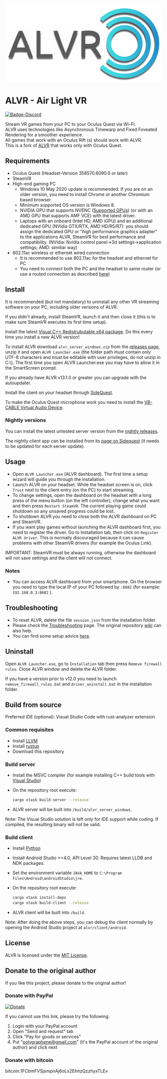 <div style="text-align:center"> <img width="500" src="resources/alvr_combined_logo_hq.png"/> </div>

# ALVR - Air Light VR

[![Badge-Discord]][Link-Discord]

Stream VR games from your PC to your Oculus Quest via Wi-FI.  
ALVR uses technologies like Asynchronous Timewarp and Fixed Foveated Rendering for a smoother experience.  
All games that work with an Oculus Rift (s) should work with ALVR.  
This is a fork of [ALVR](https://github.com/polygraphene/ALVR) that works only with Oculus Quest.

## Requirements

- Oculus Quest (Headset-Version 358570.6090.0 or later)
- SteamVR
- High-end gaming PC
  - Windows 10 May 2020 update is recommended. If you are on an older version, you need to install Chrome or another Chromium based browser.
  - Minimum supported OS version is Windows 8.
  - NVIDIA GPU that supports NVENC ([Supported GPUs](https://github.com/polygraphene/ALVR/wiki/Supported-GPU)) (or with an AMD GPU that supports AMF VCE) with the latest driver.
  - Laptops with an onboard (Intel HD, AMD iGPU) and an additional dedicated GPU (NVidia GTX/RTX, AMD HD/R5/R7): you should assign the dedicated GPU or "high performance graphics adapter" to the applications ALVR, SteamVR for best performance and compatibility. (NVidia: Nvidia control panel->3d settings->application settings; AMD: similiar way)
- 802.11ac wireless or ethernet wired connection
  - It is recommended to use 802.11ac for the headset and ethernet for PC
  - You need to connect both the PC and the headset to same router (or use a routed connection as described [here](https://github.com/alvr-org/ALVR/wiki/ALVR-client-and-server-on-separate-networks))

## Install

It is recommended (but not mandatory) to uninstall any other VR streaming software on your PC, including older versions of ALVR.

If you didn't already, install SteamVR, launch it and then close it (this is to make sure SteamVR executes its first time setup).

Install the latest [Visual C++ Redistrubutable x64 package](https://support.microsoft.com/en-us/help/2977003/the-latest-supported-visual-c-downloads). Do this every time you install a new ALVR version!

To install ALVR download `alvr_server_windows.zip` from the [releases page](https://github.com/alvr-org/ALVR/releases), unzip it and open `ALVR Launcher.exe` (the folder path must contain only UTF-8 characters and must be editable with user privileges, do not unzip in C:\\). The first time you open ALVR Launcher.exe you may have to allow it in the SmartScreen prompt.

If you already have ALVR v13.1.0 or greater you can upgrade with the autoupdater.

Install the client on your headset through [SideQuest](https://sidequestvr.com/).

To make the Oculus Quest microphone work you need to install the [VB-CABLE Virtual Audio Device](https://www.vb-audio.com/Cable/).

### Nightly versions

You can install the latest untested server version from the [nightly releases](https://github.com/alvr-org/ALVR-nightly/releases).

The nightly client app can be installed from its [page on Sidequest](https://sidequestvr.com/app/2281/alvr-nightly) (it needs to be updated for each server update).

## Usage

- Open `ALVR Launcher.exe` (ALVR dashboard). The first time a setup wizard will guide you through the installation.
- Launch ALVR on your headset. While the headset screen is on, click `Trust` next to the client entry (on the PC) to start streaming.
- To change settings, open the dashboard on the headset with a long press of the menu button (on the left controller), change what you want and then press `Restart SteamVR`. The current playing game could shutdown so any unsaved progress could be lost.
- To shutdown ALVR you need to close both the ALVR dashboard on PC and SteamVR.
- If you want play games without launching the ALVR dashboard first, you need to register the driver. Go to Installation tab, then click on `Register ALVR driver`. This is normally discouraged because it can cause problems with other SteamVR drivers (for example the Oculus Link).

IMPORTANT: SteamVR must be always running, otherwise the dashboard will not save settings and the client will not connect.

### Notes

- You can access ALVR dashboard from your smartphone. On the browser you need to type the local IP of your PC followed by `:8082` (for example: `192.168.0.3:8082` ).

## Troubleshooting

- To reset ALVR, delete the file `session.json` from the installation folder.
- Please check the [Troubleshooting](https://github.com/alvr-org/ALVR/wiki/Troubleshooting) page. The original repository [wiki](https://github.com/polygraphene/ALVR/wiki/Troubleshooting) can also help.
- You can find some setup advice [here](https://github.com/alvr-org/ALVR/wiki/Setup-advice).

## Uninstall

Open `ALVR Launcher.exe`, go to `Installation` tab then press `Remove firewall rules`. Close ALVR window and delete the ALVR folder.

If you have a version prior to v12.0 you need to launch `remove_firewall_rules.bat` and `driver_uninstall.bat` in the installation folder.

## Build from source

Preferred IDE (optional): Visual Studio Code with rust-analyzer extension

### Common requisites

- Install [LLVM](https://releases.llvm.org/download.html)
- Install [rustup](https://rustup.rs/)
- Download this repository

### Build server

- Install the MSVC compiler (for example installing C++ build tools with [Visual Studio](https://visualstudio.microsoft.com/downloads))
- On the repository root execute:

    ```bash
    cargo xtask build-server --release
    ```

- ALVR server will be built into `/build/alvr_server_windows`.

Note: The Visual Studio solution is left only for IDE support while coding. If compiled, the resulting binary will not be valid.

### Build client

- Install [Python](https://www.microsoft.com/store/productId/9MSSZTT1N39L)
- Install Android Studio >=4.0, API Level 30. Requires latest LLDB and NDK packages.
- Set the environment variable `JAVA_HOME` to `C:\Program Files\Android\androidStudio\jre`.
- On the repository root execute:

    ```bash
    cargo xtask install-deps
    cargo xtask build-client --release
    ```

- ALVR client will be built into `/build`.

Note: After doing the above steps, you can debug the client normally by opening the Android Studio project at `alvr/client/android`.

## License

ALVR is licensed under the [MIT License](LICENSE).

## Donate to the original author

If you like this project, please donate to the original author!

### Donate with PayPal

[![Donate](https://img.shields.io/badge/Donate-PayPal-green.svg)](https://www.paypal.com/cgi-bin/webscr?cmd=_donations&business=polygraphene@gmail.com&lc=US&item_name=Donate+for+ALVR+developer&no_note=0&cn=&curency_code=USD&bn=PP-DonationsBF:btn_donateCC_LG.gif:NonHosted)

If you cannot use this link, please try the following.

1. Login with your PayPal account
2. Open "Send and request" tab
3. Click "Pay for goods or services"
4. Put "polygraphene@gmail.com" (it's the PayPal account of the original author) and click next

### Donate with bitcoin

bitcoin:1FCbmFVSjsmpnAj6oLx2EhnzQzzhyxTLEv

[Badge-Discord]: https://img.shields.io/discord/720612397580025886?style=for-the-badge&logo=discord "Join us on Discord"
[Link-Discord]: https://discord.gg/KbKk3UM
